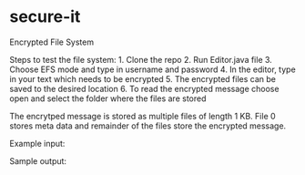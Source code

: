 # secure-it
Encrypted File System

Steps to test the file system:
    1. Clone the repo
    2. Run Editor.java file
    3. Choose EFS mode and type in username and password
    4. In the editor, type in your text which needs to be encrypted
    5. The encrypted files can be saved to the desired location
    6. To read the encrypted message choose open and select the folder where the files are stored


The encrytped message is stored as multiple files of length 1 KB.
File 0 stores meta data and remainder of the files store the encrypted message.

 Example input:

 Sample output:
 

 
